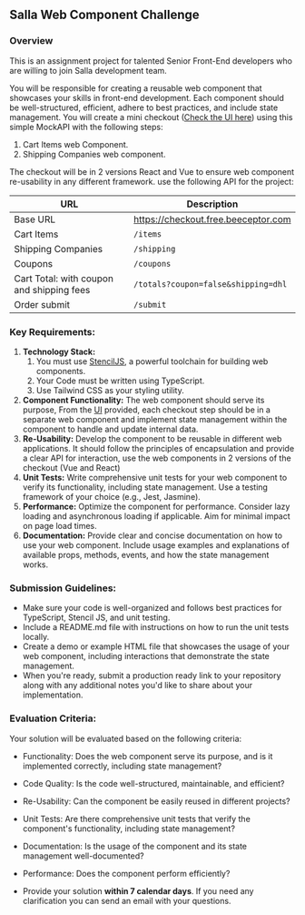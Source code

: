 ## Salla Web Component Challenge

### Overview
This is an assignment project for talented Senior Front-End developers who are willing to join Salla development team.

You will be responsible for creating a reusable web component that showcases your skills in front-end development. Each component should be well-structured, efficient, adhere to best practices, and include state management.
You will create a mini checkout ([Check the UI here](https://www.figma.com/file/rnfEwxBmXacQnX2hEefI2S/FrontEndChallange?type=design&node-id=34%3A4212&mode=dev)) using this simple MockAPI with the following steps:
1. Cart Items web Component.
2. Shipping Companies web component.

The checkout will be in 2 versions React and Vue to ensure web component re-usability in any different framework.
use the following API for the project:

| URL                                       | Description                         |
|-------------------------------------------|-------------------------------------|
| Base URL                                  | https://checkout.free.beeceptor.com |
| Cart Items                                | `/items`                            |
| Shipping Companies                        | `/shipping`                         |
| Coupons                                   | `/coupons`                          |
| Cart Total: with coupon and shipping fees | `/totals?coupon=false&shipping=dhl` |
| Order submit                              | `/submit`                           |

### Key Requirements:
1. **Technology Stack:**  
   1. You must use [StencilJS](https://stenciljs.com/), a powerful toolchain for building web components.
   2. Your Code must be written using TypeScript.
   3. Use Tailwind CSS as your styling utility.
2. **Component Functionality:** The web component should serve its purpose, From the [UI](https://www.figma.com/file/rnfEwxBmXacQnX2hEefI2S/FrontEndChallange?type=design&node-id=34%3A4212&mode=dev) provided, each checkout step should be in a separate web component
and implement state management within the component to handle and update internal data.
3. **Re-Usability:** Develop the component to be reusable in different web applications. It should follow the principles of encapsulation and provide a clear API for interaction, use the web components in 2 versions of the checkout (Vue and React)
4. **Unit Tests:** Write comprehensive unit tests for your web component to verify its functionality, including state management. Use a testing framework of your choice (e.g., Jest, Jasmine).
5. **Performance:** Optimize the component for performance. Consider lazy loading and asynchronous loading if applicable. Aim for minimal impact on page load times.
6. **Documentation:** Provide clear and concise documentation on how to use your web component. Include usage examples and explanations of available props, methods, events, and how the state management works.

### Submission Guidelines:
* Make sure your code is well-organized and follows best practices for TypeScript, Stencil JS, and unit testing.
* Include a README.md file with instructions on how to run the unit tests locally.
* Create a demo or example HTML file that showcases the usage of your web component, including interactions that demonstrate the state management.
* When you're ready, submit a production ready link to your repository along with any additional notes you'd like to share about your implementation.

### Evaluation Criteria:
Your solution will be evaluated based on the following criteria:

* Functionality: Does the web component serve its purpose, and is it implemented correctly, including state management?
* Code Quality: Is the code well-structured, maintainable, and efficient?
* Re-Usability: Can the component be easily reused in different projects?
* Unit Tests: Are there comprehensive unit tests that verify the component's functionality, including state management?
* Documentation: Is the usage of the component and its state management well-documented?
* Performance: Does the component perform efficiently?

* Provide your solution **within 7 calendar days**.
If you need any clarification you can send an email with your questions.